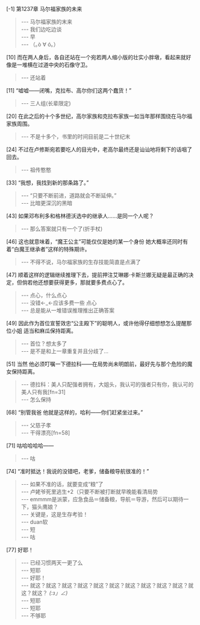 
[-1] 第1237章 马尔福家族的未来
>--- 马尔福家族的末来<br>
>--- 我们边吃边谈<br>
>--- 早<br>
>--- （｡ò ∀ ó｡）<br>

[10] 而在两人身后，各自还站在一个宛若两人缩小版的壮实小胖墩，看起来就好像是一堆横在过道中央的石像守卫。
>--- 还站着<br>

[11] “嘘嘘——闭嘴，克拉布、高尔你们这两个蠢货！”
>--- 三人组(长辈限定)<br>

[20] 在此之后的十个多世纪，高尔家族和克拉布家族一如当年那样围绕在马尔福家族周围。
>--- 不是十多个，书里的时间目前是二十世纪末<br>

[24] 不过在卢修斯宛若要吃人的目光中，老高尔最终还是讪讪地将剩下的话咽了回去。
>--- 祖传憨憨<br>

[33] “我想，我找到新的那条路了。”
>--- “只要不断前进，道路就会不断延伸。”<br>
>--- 比暗更深沉的黑暗<br>

[43] 如果邓布利多和格林德沃选中的继承人……是同一个人呢？
>--- 那么答案就只有一个了(折手杖)<br>

[46] 这也就意味着，“魔王公主”可能仅仅是她的某一个身份 她大概率还同时有着“白魔王继承者”这样的特殊期许。
>--- 不得不说，马尔福家族的生存技能简直是点满了<br>

[47] 顺着这样的逻辑继续推理下去，提前押注艾琳娜·卡斯兰娜无疑是最正确的决定，但倘若他还想要获得更多，那就要多费点心了。
>--- 点心，什么点心<br>
>--- 没错←_←应该多费一些 点心<br>
>--- 总是能从一堆错误推理推出正确答案<br>

[49] 因此作为首位宣誓效忠“公主殿下”的聪明人，或许他得仔细想想怎么提醒那位小姐 适当和麻瓜保持距离。
>--- 首位？想太多了<br>
>--- 是不是和上一章重复并且分歧了…<br>

[51] 当然 他必须叮嘱一下德拉科——在局势尚未明朗前，最好先与那个危险的魔女保持距离。
>--- 德拉科：美人只配强者拥有，大姐头，我认可的强者只有你，我认可的美人只有我[fn=31]<br>
>--- 怎么保持<br>

[68] “别管我爸 他就是这样的，哈利——你们赶紧坐过来。”
>--- 父慈子孝<br>
>--- 干得漂亮[fn=58]<br>

[71] 咕哈哈哈哈——
>--- 咕<br>

[74] “准时抵达！我说的没错吧，老爹，储备粮导航很准的！”
>--- 如果不准的话，就要变成“粮”了<br>
>--- 卢姥爷死里逃生+2（只要不断被打断就早晚能看清局势<br>
>--- emmmm是派蒙，应急食品＝储备粮，导航＝导游，然后可以期待一下，猫头鹰娘？<br>
>--- 关键是，这是生存考验！<br>
>--- duan软<br>
>--- 短<br>
>--- 咕<br>

[77] 好耶！
>--- 已经习惯两天一更了么<br>
>--- 短耶<br>
>--- 好耶！<br>
>--- 就这？就这？就这？就这？就这？就这？就这？就这？就这？就这？就这？就这？
_(:з」∠)_<br>
>--- 短耶<br>
>--- 短耶<br>
>--- 不够耶<br>
